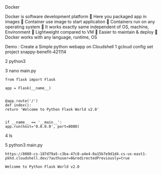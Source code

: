 Docker
 
 Docker is software development platform
 Here you packaged app in images
 Container use image to start application
 Containers run on any operating system
 It works exactly same independent of OS, machine, Environment
 Lightweight compared to VM
 Easier to maintain & deploy
 Docker works with any language, runtime, OS

Demo : Create a Simple python webapp on Cloudshell
1  gcloud config set project snappy-benefit-421114

2  python3

3  nano main.py

    
    from flask import Flask

    app = Flask(__name__)


    @app.route('/')
    def index():
    return 'Welcome to Python Flask World v2.0'


    if __name__ == '__main__':
    app.run(host='0.0.0.0', port=8080)


 4  ls
 
 5  python3 main.py
    


    https://8080-cs-187d79a5-c3ba-47c8-a4e4-0a15b7e9d1d4.cs-us-east1-pkhd.cloudshell.dev/?authuser=0&redirectedPreviously=true

    Welcome to Python Flask World v2.0
   
